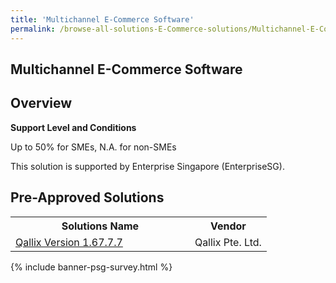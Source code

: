 ```yaml
---
title: 'Multichannel E-Commerce Software'
permalink: /browse-all-solutions-E-Commerce-solutions/Multichannel-E-Commerce-Software
---
```


## Multichannel E-Commerce Software
## Overview

**Support Level and Conditions**

Up to 50% for SMEs, N.A. for non-SMEs

This solution is supported by Enterprise Singapore (EnterpriseSG).

## Pre-Approved Solutions

<table>
<tr>
<th style='width: auto;'><b>Solutions Name</b></th>
<th style='width: 30%;'><b>Vendor</b></th>
</tr>
<tr>
<td><a href='/productivity-solutions-grant/solutionrepo/202222666N-Qllx-v-16777-G' target='_blank'>Qallix Version 1.67.7.7</a><br></td>
<td>Qallix Pte. Ltd.</td>
</tr>
</table>

{% include banner-psg-survey.html %}
